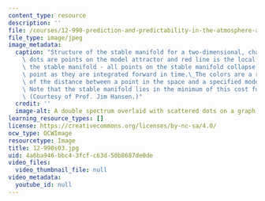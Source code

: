 ```yaml
---
content_type: resource
description: ''
file: /courses/12-990-prediction-and-predictability-in-the-atmosphere-and-oceans-spring-2003/4a6ba946bbc43fcfc63d50b8687de0de_12-990s03.jpg
file_type: image/jpeg
image_metadata:
  caption: "Structure of the stable manifold for a two-dimensional, chaotic map. Black\
    \ dots are points on the model attractor and red line is the local structure of\
    \ the stable manifold - all points on the stable manifold collapse to the same\
    \ point as they are integrated forward in time.\_The colors are a representation\
    \ of the distance between a point in the space and a specified model trajectory.\
    \ Note that the stable manifold lies in the minimum of this cost function space.\
    \ (Courtesy of Prof. Jim Hansen.)"
  credit: ''
  image-alt: A double spectrum overlaid with scattered dots on a graph.
learning_resource_types: []
license: https://creativecommons.org/licenses/by-nc-sa/4.0/
ocw_type: OCWImage
resourcetype: Image
title: 12-990s03.jpg
uid: 4a6ba946-bbc4-3fcf-c63d-50b8687de0de
video_files:
  video_thumbnail_file: null
video_metadata:
  youtube_id: null
---
```

